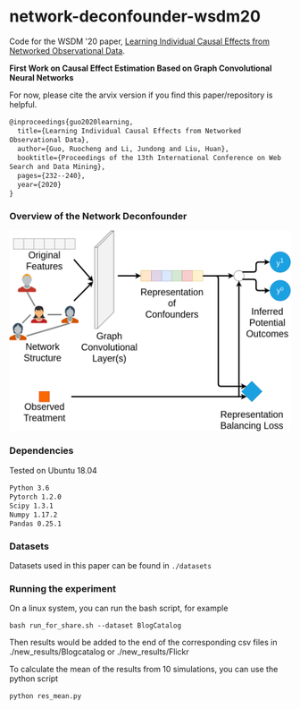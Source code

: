 # network-deconfounder-wsdm20
Code for the WSDM '20 paper, [Learning Individual Causal Effects from Networked Observational Data](https://arxiv.org/abs/1906.03485).

**First Work on Causal Effect Estimation Based on Graph Convolutional Neural Networks**

For now, please cite the arvix version if you find this paper/repository is helpful.
```
@inproceedings{guo2020learning,
  title={Learning Individual Causal Effects from Networked Observational Data},
  author={Guo, Ruocheng and Li, Jundong and Liu, Huan},
  booktitle={Proceedings of the 13th International Conference on Web Search and Data Mining},
  pages={232--240},
  year={2020}
}
```

### Overview of the Network Deconfounder

![overview of the Network Deconfounder](WSDM2020_Intro.png)

### Dependencies

Tested on Ubuntu 18.04

```
Python 3.6
Pytorch 1.2.0
Scipy 1.3.1
Numpy 1.17.2
Pandas 0.25.1
```

### Datasets

Datasets used in this paper can be found in ```./datasets```

### Running the experiment

On a linux system, you can run the bash script, for example

```
bash run_for_share.sh --dataset BlogCatalog
```

Then results would be added to the end of the corresponding csv files in ./new_results/Blogcatalog or ./new_results/Flickr

To calculate the mean of the results from 10 simulations, you can use the python script

```
python res_mean.py
```
